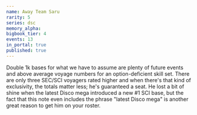```yaml
---
name: Away Team Saru
rarity: 5
series: dsc
memory_alpha:
bigbook_tier: 4
events: 13
in_portal: true
published: true
---
```


Double 1k bases for what we have to assume are plenty of future events and above average voyage numbers for an option-deficient skill set. There are only three SEC/SCI voyagers rated higher and when there's that kind of exclusivity, the totals matter less; he's guaranteed a seat. He lost a bit of shine when the latest Disco mega introduced a new #1 SCI base, but the fact that this note even includes the phrase "latest Disco mega" is another great reason to get him on your roster.
